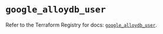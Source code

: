 # `google_alloydb_user`

Refer to the Terraform Registry for docs: [`google_alloydb_user`](https://registry.terraform.io/providers/hashicorp/google-beta/6.15.0/docs/resources/google_alloydb_user).
